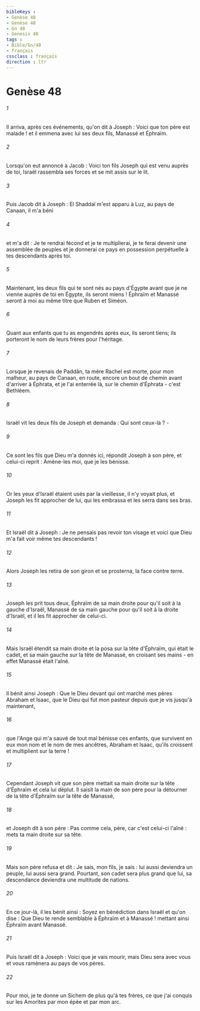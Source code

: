 ```yaml
---
bibleKeys : 
- Genèse 48
- Genèse 48
- Gn 48
- Genesis 48
tags : 
- Bible/Gn/48
- français
cssclass : français
direction : ltr
---
```


# Genèse 48

###### 1
Il arriva, après ces événements, qu'on dit à Joseph : Voici que ton père est malade ! et il emmena avec lui ses deux fils, Manassé et Éphraïm. 
###### 2
Lorsqu'on eut annoncé à Jacob : Voici ton fils Joseph qui est venu auprès de toi, Israël rassembla ses forces et se mit assis sur le lit. 
###### 3
Puis Jacob dit à Joseph : El Shaddaï m'est apparu à Luz, au pays de Canaan, il m'a béni 
###### 4
et m'a dit : Je te rendrai fécond et je te multiplierai, je te ferai devenir une assemblée de peuples et je donnerai ce pays en possession perpétuelle à tes descendants après toi. 
###### 5
Maintenant, les deux fils qui te sont nés au pays d'Égypte avant que je ne vienne auprès de toi en Égypte, ils seront miens ! Éphraïm et Manassé seront à moi au même titre que Ruben et Siméon. 
###### 6
Quant aux enfants que tu as engendrés après eux, ils seront tiens; ils porteront le nom de leurs frères pour l'héritage.
###### 7
Lorsque je revenais de Paddân, ta mère Rachel est morte, pour mon malheur, au pays de Canaan, en route, encore un bout de chemin avant d'arriver à Éphrata, et je l'ai enterrée là, sur le chemin d'Éphrata - c'est Bethléem. 
###### 8
Israël vit les deux fils de Joseph et demanda : Qui sont ceux-là ? - 
###### 9
Ce sont les fils que Dieu m'a donnés ici, répondit Joseph à son père, et celui-ci reprit : Amène-les moi, que je les bénisse. 
###### 10
Or les yeux d'Israël étaient usés par la vieillesse, il n'y voyait plus, et Joseph les fit approcher de lui, qui les embrassa et les serra dans ses bras. 
###### 11
Et Israël dit à Joseph : Je ne pensais pas revoir ton visage et voici que Dieu m'a fait voir même tes descendants ! 
###### 12
Alors Joseph les retira de son giron et se prosterna, la face contre terre.
###### 13
Joseph les prit tous deux, Éphraïm de sa main droite pour qu'il soit à la gauche d'Israël, Manassé de sa main gauche pour qu'il soit à la droite d'Israël, et il les fit approcher de celui-ci. 
###### 14
Mais Israël étendit sa main droite et la posa sur la tête d'Éphraïm, qui était le cadet, et sa main gauche sur la tête de Manassé, en croisant ses mains - en effet Manassé était l'aîné. 
###### 15
Il bénit ainsi Joseph : Que le Dieu devant qui ont marché mes pères Abraham et Isaac, que le Dieu qui fut mon pasteur depuis que je vis jusqu'à maintenant, 
###### 16
que l'Ange qui m'a sauvé de tout mal bénisse ces enfants, que survivent en eux mon nom et le nom de mes ancêtres, Abraham et Isaac, qu'ils croissent et multiplient sur la terre ! 
###### 17
Cependant Joseph vit que son père mettait sa main droite sur la tête d'Éphraïm et cela lui déplut. Il saisit la main de son père pour la détourner de la tête d'Éphraïm sur la tête de Manassé, 
###### 18
et Joseph dit à son père : Pas comme cela, père, car c'est celui-ci l'aîné : mets ta main droite sur sa tête. 
###### 19
Mais son père refusa et dit : Je sais, mon fils, je sais : lui aussi deviendra un peuple, lui aussi sera grand. Pourtant, son cadet sera plus grand que lui, sa descendance deviendra une multitude de nations. 
###### 20
En ce jour-là, il les bénit ainsi : Soyez en bénédiction dans Israël et qu'on dise : Que Dieu te rende semblable à Éphraïm et à Manassé ! mettant ainsi Éphraïm avant Manassé.
###### 21
Puis Israël dit à Joseph : Voici que je vais mourir, mais Dieu sera avec vous et vous ramènera au pays de vos pères. 
###### 22
Pour moi, je te donne un Sichem de plus qu'à tes frères, ce que j'ai conquis sur les Amorites par mon épée et par mon arc. 
